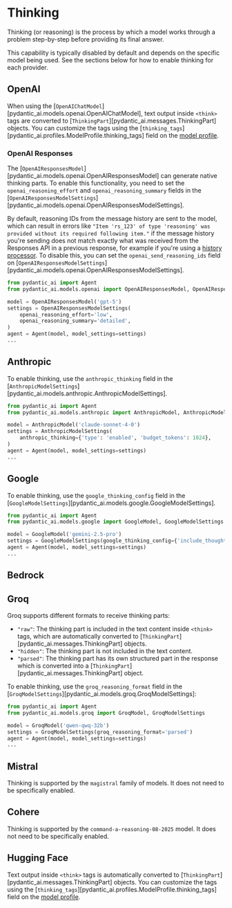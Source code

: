 # Thinking

Thinking (or reasoning) is the process by which a model works through a problem step-by-step before
providing its final answer.

This capability is typically disabled by default and depends on the specific model being used.
See the sections below for how to enable thinking for each provider.

## OpenAI

When using the [`OpenAIChatModel`][pydantic_ai.models.openai.OpenAIChatModel], text output inside `<think>` tags are converted to [`ThinkingPart`][pydantic_ai.messages.ThinkingPart] objects.
You can customize the tags using the [`thinking_tags`][pydantic_ai.profiles.ModelProfile.thinking_tags] field on the [model profile](models/openai.md#model-profile).

### OpenAI Responses

The [`OpenAIResponsesModel`][pydantic_ai.models.openai.OpenAIResponsesModel] can generate native thinking parts.
To enable this functionality, you need to set the `openai_reasoning_effort` and `openai_reasoning_summary` fields in the
[`OpenAIResponsesModelSettings`][pydantic_ai.models.openai.OpenAIResponsesModelSettings].

By default, reasoning IDs from the message history are sent to the model, which can result in errors like `"Item 'rs_123' of type 'reasoning' was provided without its required following item."`
if the message history you're sending does not match exactly what was received from the Responses API in a previous response, for example if you're using a [history processor](message-history.md#processing-message-history).
To disable this, you can set the `openai_send_reasoning_ids` field on [`OpenAIResponsesModelSettings`][pydantic_ai.models.openai.OpenAIResponsesModelSettings].

```python {title="openai_thinking_part.py"}
from pydantic_ai import Agent
from pydantic_ai.models.openai import OpenAIResponsesModel, OpenAIResponsesModelSettings

model = OpenAIResponsesModel('gpt-5')
settings = OpenAIResponsesModelSettings(
    openai_reasoning_effort='low',
    openai_reasoning_summary='detailed',
)
agent = Agent(model, model_settings=settings)
...
```

## Anthropic

To enable thinking, use the `anthropic_thinking` field in the [`AnthropicModelSettings`][pydantic_ai.models.anthropic.AnthropicModelSettings].

```python {title="anthropic_thinking_part.py"}
from pydantic_ai import Agent
from pydantic_ai.models.anthropic import AnthropicModel, AnthropicModelSettings

model = AnthropicModel('claude-sonnet-4-0')
settings = AnthropicModelSettings(
    anthropic_thinking={'type': 'enabled', 'budget_tokens': 1024},
)
agent = Agent(model, model_settings=settings)
...
```

## Google

To enable thinking, use the `google_thinking_config` field in the
[`GoogleModelSettings`][pydantic_ai.models.google.GoogleModelSettings].

```python {title="google_thinking_part.py"}
from pydantic_ai import Agent
from pydantic_ai.models.google import GoogleModel, GoogleModelSettings

model = GoogleModel('gemini-2.5-pro')
settings = GoogleModelSettings(google_thinking_config={'include_thoughts': True})
agent = Agent(model, model_settings=settings)
...
```

## Bedrock

## Groq

Groq supports different formats to receive thinking parts:

- `"raw"`: The thinking part is included in the text content inside `<think>` tags, which are automatically converted to [`ThinkingPart`][pydantic_ai.messages.ThinkingPart] objects.
- `"hidden"`: The thinking part is not included in the text content.
- `"parsed"`: The thinking part has its own structured part in the response which is converted into a [`ThinkingPart`][pydantic_ai.messages.ThinkingPart] object.

To enable thinking, use the `groq_reasoning_format` field in the
[`GroqModelSettings`][pydantic_ai.models.groq.GroqModelSettings]:

```python {title="groq_thinking_part.py"}
from pydantic_ai import Agent
from pydantic_ai.models.groq import GroqModel, GroqModelSettings

model = GroqModel('qwen-qwq-32b')
settings = GroqModelSettings(groq_reasoning_format='parsed')
agent = Agent(model, model_settings=settings)
...
```

## Mistral

Thinking is supported by the `magistral` family of models. It does not need to be specifically enabled.

## Cohere

Thinking is supported by the `command-a-reasoning-08-2025` model. It does not need to be specifically enabled.

## Hugging Face

Text output inside `<think>` tags is automatically converted to [`ThinkingPart`][pydantic_ai.messages.ThinkingPart] objects.
You can customize the tags using the [`thinking_tags`][pydantic_ai.profiles.ModelProfile.thinking_tags] field on the [model profile](models/openai.md#model-profile).
